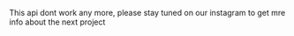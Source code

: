 This api dont work any more, please stay tuned on our instagram to get mre info about the next project 
